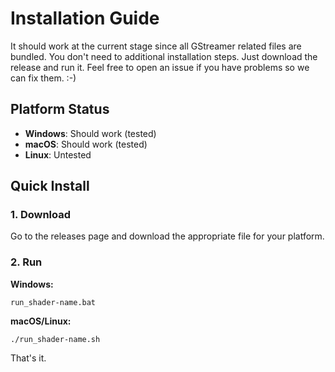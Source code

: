 # Installation Guide

 It should work at the current stage since all GStreamer related files are bundled. You don't need to additional installation steps. Just download the release and run it. Feel free to open an issue if you have problems so we can fix them. :-)

## Platform Status
- **Windows**: Should work (tested)
- **macOS**: Should work (tested) 
- **Linux**: Untested

## Quick Install

### 1. Download
Go to the releases page and download the appropriate file for your platform.

### 2. Run
**Windows:**
```
run_shader-name.bat
```

**macOS/Linux:**
```
./run_shader-name.sh
```

That's it.
